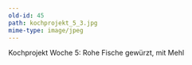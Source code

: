 ```yaml
---
old-id: 45
path: kochprojekt_5_3.jpg
mime-type: image/jpeg
---
```

Kochprojekt Woche 5:
Rohe Fische gewürzt, mit Mehl 
